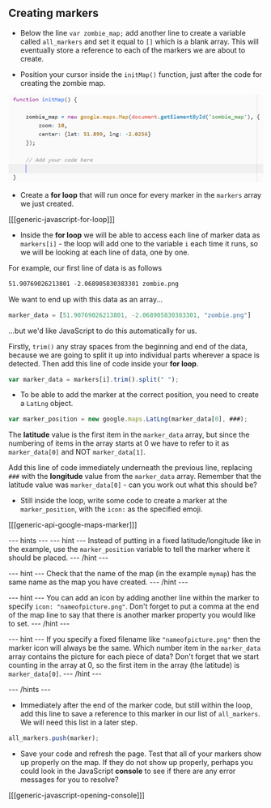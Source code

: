 ## Creating markers

+ Below the line `var zombie_map;` add another line to create a variable called `all_markers` and set it equal to `[]` which is a blank array. This will eventually store a reference to each of the markers we are about to create.

+ Position your cursor inside the `initMap()` function, just after the code for creating the zombie map.

![Add marker code here](images/add-marker-code.png)

+ Create a **for loop** that will run once for every marker in the `markers` array we just created.

[[[generic-javascript-for-loop]]]

+ Inside the **for loop** we will be able to access each line of marker data as `markers[i]` - the loop will add one to the variable `i` each time it runs, so we will be looking at each line of data, one by one.

For example, our first line of data is as follows

```html
51.90769026213801 -2.068905830383301 zombie.png
```

We want to end up with this data as an array...

```JavaScript
marker_data = [51.90769026213801, -2.068905830383301, "zombie.png"]
```

...but we'd like JavaScript to do this automatically for us.

Firstly, `trim()` any stray spaces from the beginning and end of the data, because we are going to split it up into individual parts wherever a space is detected. Then add this line of code inside your **for loop**.

```JavaScript
var marker_data = markers[i].trim().split(" ");
```
+ To be able to add the marker at the correct position, you need to create a `LatLng` object.

```JavaScript
var marker_position = new google.maps.LatLng(marker_data[0], ###);
```

The **latitude** value is the first item in the `marker_data` array, but since the numbering of items in the array starts at 0 we have to refer to it as `marker_data[0]` and NOT `marker_data[1]`.

Add this line of code immediately underneath the previous line, replacing `###` with the **longitude** value from the `marker_data` array. Remember that the latitude value was `marker_data[0]` - can you work out what this should be?

+ Still inside the loop, write some code to create a marker at the `marker_position`, with the `icon:` as the specified emoji.

[[[generic-api-google-maps-marker]]]

--- hints ---
--- hint ---
Instead of putting in a fixed latitude/longitude like in the example, use the `marker_position` variable to tell the marker where it should be placed.
--- /hint ---

--- hint ---
Check that the name of the map (in the example `mymap`) has the same name as the map you have created.
--- /hint ---

--- hint ---
You can add an icon by adding another line within the marker to specify `icon: "nameofpicture.png"`. Don't forget to put a comma at the end of the map line to say that there is another marker property you would like to set.
--- /hint ---

--- hint ---
If you specify a fixed filename like `"nameofpicture.png"` then the marker icon will always be the same. Which number item in the `marker_data` array contains the picture for each piece of data? Don't forget that we start counting in the array at 0, so the first item in the array (the latitude) is `marker_data[0]`.
--- /hint ---

--- /hints ---

+ Immediately after the end of the marker code, but still within the loop, add this line to save a reference to this marker in our list of `all_markers`. We will need this list in a later step.

```JavaScript
all_markers.push(marker);
```

+ Save your code and refresh the page. Test that all of your markers show up properly on the map. If they do not show up properly, perhaps you could look in the JavaScript **console** to see if there are any error messages for you to resolve?

[[[generic-javascript-opening-console]]]
